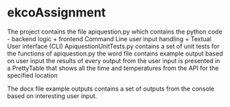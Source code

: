 # ekcoAssignment

The project contains the file apiquestion.py which contains the python code - backend logic + frontend Command Line user input handling + Textual User interface (CLI) 
ApiquestionUnitTests.py contains a set of unit tests for the functions of apiquestion.py 
the word file contains example output based on user input 
the results of every output from the user input is presented in a PrettyTable that shows all the time and temperatures from the API for the specified location 

The docx file example outputs contains a set of outputs from the console based on interesting user input. 
